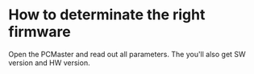 # How to determinate the right firmware

Open the PCMaster and read out all parameters. The you'll also get SW version and HW version.
